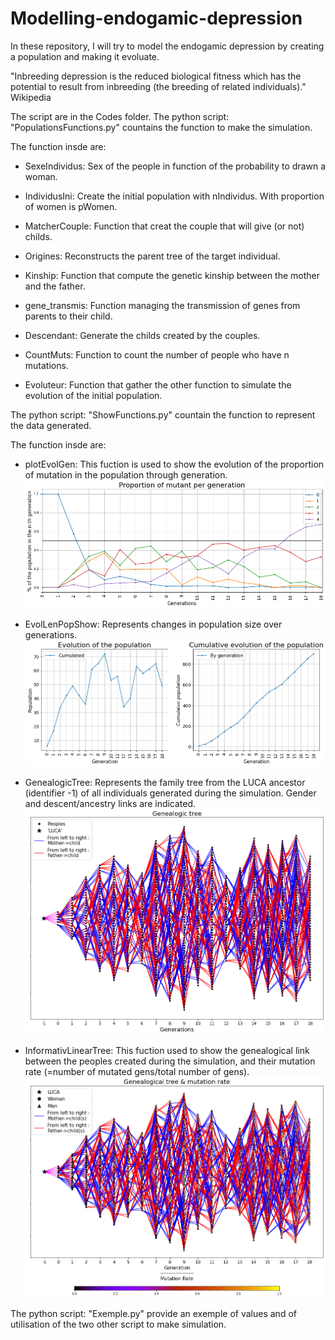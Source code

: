 # Modelling-endogamic-depression
In these repository, I will try to model the endogamic depression by creating a population and making it evoluate.

"Inbreeding depression is the reduced biological fitness which has the potential to result from inbreeding (the breeding of related individuals)." Wikipedia

The script are in the Codes folder.
The python script: "PopulationsFunctions.py" countains the function to make the simulation.

 The function insde are:
  
  - SexeIndividus: Sex of the people in function of the probability to drawn a woman.
  - IndividusIni: Create the initial population with nIndividus. With proportion of women is pWomen.
  - MatcherCouple: Function that creat the couple that will give (or not) childs.
    
  - Origines: Reconstructs the parent tree of the target individual.
    
  - Kinship: Function that compute the genetic kinship between the mother and the father.
    
  - gene_transmis: Function managing the transmission of genes from parents to their child.
    
  - Descendant: Generate the childs created by the couples.
    
  - CountMuts: Function to count the number of people who have n mutations.
    
  - Evoluteur: Function that gather the other function to simulate the evolution of the initial population.

The python script: "ShowFunctions.py" countain the function to represent the data generated.

 The function insde are:

  - plotEvolGen: This fuction is used to show the evolution of the proportion of mutation in the population through generation.
   ![Exemple picture](EvolMutPropor.png)
   
  - EvolLenPopShow: Represents changes in population size over generations.
   ![Exemple picture](EvolPopLength.png)

  - GenealogicTree: Represents the family tree from the LUCA ancestor (identifier -1) of all individuals generated during the simulation. Gender and descent/ancestry links are indicated.
   ![Exemple picture](GenealogicTree.png)

  - InformativLinearTree: This fuction used to show the genealogical link between the peoples created during the simulation, and their mutation rate (=number of mutated gens/total number of gens).
   ![Exemple picture](InformativeGenealogicTree.png)

The python script: "Exemple.py" provide an exemple of values and of utilisation of the two other script to make simulation.



